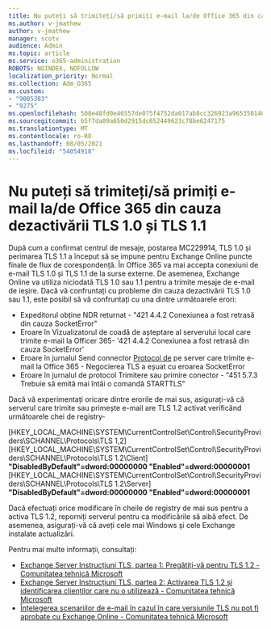 ```yaml
---
title: Nu puteți să trimiteți/să primiți e-mail la/de Office 365 din cauza dezactivării TLS 1.0 și TLS 1.1
ms.author: v-jmathew
author: v-jmathew
manager: scotv
audience: Admin
ms.topic: article
ms.service: o365-administration
ROBOTS: NOINDEX, NOFOLLOW
localization_priority: Normal
ms.collection: Adm_O365
ms.custom:
- "9005383"
- "9275"
ms.openlocfilehash: 508e48fd0e46557de075f4752da017ab8cc326923a965350140e598f7f7cf557
ms.sourcegitcommit: b5f7da89a650d2915dc652449623c78be6247175
ms.translationtype: MT
ms.contentlocale: ro-RO
ms.lasthandoff: 08/05/2021
ms.locfileid: "54054918"
---
```

# <a name="unable-to-sendreceive-email-tofrom-office-365-because-of-the-tls-10-and-tls-11-disablement"></a>Nu puteți să trimiteți/să primiți e-mail la/de Office 365 din cauza dezactivării TLS 1.0 și TLS 1.1

După cum a confirmat centrul de mesaje, postarea MC229914, TLS 1.0 și perimarea TLS 1.1 a început să se impune pentru Exchange Online puncte finale de flux de corespondență. În Office 365 va mai accepta conexiuni de e-mail TLS 1.0 și TLS 1.1 de la surse externe. De asemenea, Exchange Online va utiliza niciodată TLS 1.0 sau 1.1 pentru a trimite mesaje de e-mail de ieșire. Dacă vă confruntați cu probleme din cauza dezactivării TLS 1.0 sau 1.1, este posibil să vă confruntați cu una dintre următoarele erori:

- Expeditorul obține NDR returnat - "421 4.4.2 Conexiunea a fost retrasă din cauza SocketError"
- Eroare în Vizualizatorul de coadă de așteptare al serverului local care trimite e-mail la Officer 365- '421 4.4.2 Conexiunea a fost retrasă din cauza SocketError'
- Eroare în jurnalul Send connector [Protocol de](https://docs.microsoft.com/exchange/mail-flow/connectors/protocol-logging) pe server care trimite e-mail la Office 365 - Negocierea TLS a eșuat cu eroarea SocketError
- Eroare în jurnalul de protocol Trimitere sau primire conector - "451 5.7.3 Trebuie să emită mai întâi o comandă STARTTLS"

Dacă vă experimentați oricare dintre erorile de mai sus, asigurați-vă că serverul care trimite sau primește e-mail are TLS 1.2 activat verificând următoarele chei de registry-

[HKEY_LOCAL_MACHINE\SYSTEM\CurrentControlSet\Control\SecurityProviders\SCHANNEL\Protocols\TLS 1,2] [HKEY_LOCAL_MACHINE\SYSTEM\CurrentControlSet\Control\SecurityProviders\SCHANNEL\Protocols\TLS 1.2\Client] **"DisabledByDefault"=dword:00000000 "Enabled"=dword:00000001** [HKEY_LOCAL_MACHINE\SYSTEM\CurrentControlSet\Control\SecurityProviders\SCHANNEL\Protocols\TLS 1.2\Server] **"DisabledByDefault"=dword:00000000 "Enabled"=dword:00000001**

Dacă efectuați orice modificare în cheile de registry de mai sus pentru a activa TLS 1.2, reporniți serverul pentru ca modificările să aibă efect. De asemenea, asigurați-vă că aveți cele mai Windows și cele Exchange instalate actualizări.

Pentru mai multe informații, consultați:

- [Exchange Server Instrucțiuni TLS, partea 1: Pregătiți-vă pentru TLS 1.2 - Comunitatea tehnică Microsoft](https://techcommunity.microsoft.com/t5/exchange-team-blog/exchange-server-tls-guidance-part-1-getting-ready-for-tls-1-2/ba-p/607649)
- [Exchange Server Instrucțiuni TLS, partea 2: Activarea TLS 1.2 și identificarea clienților care nu o utilizează - Comunitatea tehnică Microsoft](https://techcommunity.microsoft.com/t5/exchange-team-blog/exchange-server-tls-guidance-part-2-enabling-tls-1-2-and/ba-p/607761)
- [Înțelegerea scenariilor de e-mail în cazul în care versiunile TLS nu pot fi aprobate cu Exchange Online - Comunitatea tehnică Microsoft](https://techcommunity.microsoft.com/t5/exchange-team-blog/understanding-email-scenarios-if-tls-versions-cannot-be-agreed/ba-p/2065089)

